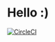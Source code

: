 # Hello :)

[![CircleCI](https://dl.circleci.com/status-badge/img/gh/raulfrk/raulfrk.github.io/tree/main.svg?style=svg)](https://dl.circleci.com/status-badge/redirect/gh/raulfrk/raulfrk.github.io/tree/main)
